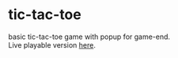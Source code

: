 # tic-tac-toe
basic tic-tac-toe game with popup for game-end.  
Live playable version <a href = "https://notkatsa.github.io/tic-tac-toe/">here</a>.  
